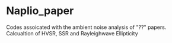 # Naplio_paper
Codes assoicated with the ambient noise analysis of "??" papers.
Calcualtion of HVSR, SSR and Rayleighwave Ellipticity
